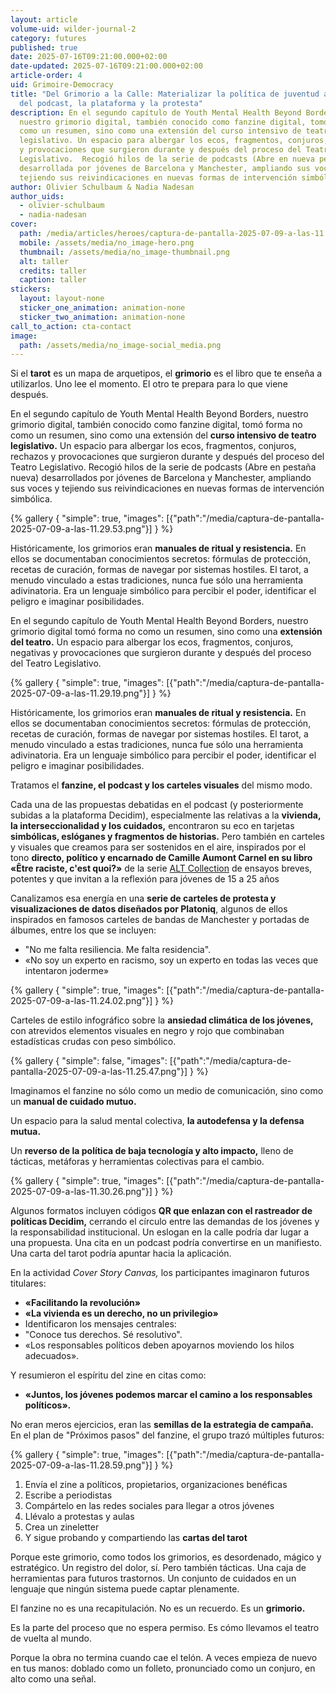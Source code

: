 ```yaml
---
layout: article
volume-uid: wilder-journal-2
category: futures
published: true
date: 2025-07-16T09:21:00.000+02:00
date-updated: 2025-07-16T09:21:00.000+02:00
article-order: 4
uid: Grimoire-Democracy
title: "Del Grimorio a la Calle: Materializar la política de juventud a través
  del podcast, la plataforma y la protesta"
description: En el segundo capítulo de Youth Mental Health Beyond Borders,
  nuestro grimorio digital, también conocido como fanzine digital, tomó forma no
  como un resumen, sino como una extensión del curso intensivo de teatro
  legislativo. Un espacio para albergar los ecos, fragmentos, conjuros, rechazos
  y provocaciones que surgieron durante y después del proceso del Teatro
  Legislativo.  Recogió hilos de la serie de podcasts (Abre en nueva pestaña)
  desarrollada por jóvenes de Barcelona y Manchester, ampliando sus voces y
  tejiendo sus reivindicaciones en nuevas formas de intervención simbólica.
author: Olivier Schulbaum & Nadia Nadesan
author_uids:
  - olivier-schulbaum
  - nadia-nadesan
cover:
  path: /media/articles/heroes/captura-de-pantalla-2025-07-09-a-las-11.29.19.png
  mobile: /assets/media/no_image-hero.png
  thumbnail: /assets/media/no_image-thumbnail.png
  alt: taller
  credits: taller
  caption: taller
stickers:
  layout: layout-none
  sticker_one_animation: animation-none
  sticker_two_animation: animation-none
call_to_action: cta-contact
image:
  path: /assets/media/no_image-social_media.png
---
```

Si el **tarot** es un mapa de arquetipos, 
el **grimorio** es el libro que te enseña a utilizarlos.
Uno lee el momento.
El otro te prepara para lo que viene después.

En el segundo capítulo de Youth Mental Health Beyond Borders, nuestro grimorio digital, también conocido como fanzine digital, tomó forma no como un resumen, sino como una extensión del **curso intensivo de teatro legislativo.** Un espacio para albergar los ecos, fragmentos, conjuros, rechazos y provocaciones que surgieron durante y después del proceso del Teatro Legislativo. Recogió hilos de la serie de podcasts (Abre en pestaña nueva) desarrollados por jóvenes de Barcelona y Manchester, ampliando sus voces y tejiendo sus reivindicaciones en nuevas formas de intervención simbólica.

{% gallery { "simple": true, "images": [{"path":"/media/captura-de-pantalla-2025-07-09-a-las-11.29.53.png"}] } %}

Históricamente, los grimorios eran **manuales de ritual y resistencia.** En ellos se documentaban conocimientos secretos: fórmulas de protección, recetas de curación, formas de navegar por sistemas hostiles. El tarot, a menudo vinculado a estas tradiciones, nunca fue sólo una herramienta adivinatoria. Era un lenguaje simbólico para percibir el poder, identificar el peligro e imaginar posibilidades.

En el segundo capítulo de Youth Mental Health Beyond Borders, nuestro grimorio digital tomó forma no como un resumen, sino como una **extensión del teatro.** Un espacio para albergar los ecos, fragmentos, conjuros, negativas y provocaciones que surgieron durante y después del proceso del Teatro Legislativo.

{% gallery { "simple": true, "images": [{"path":"/media/captura-de-pantalla-2025-07-09-a-las-11.29.19.png"}] } %}

Históricamente, los grimorios eran **manuales de ritual y resistencia.** En ellos se documentaban conocimientos secretos: fórmulas de protección, recetas de curación, formas de navegar por sistemas hostiles. El tarot, a menudo vinculado a estas tradiciones, nunca fue sólo una herramienta adivinatoria. Era un lenguaje simbólico para percibir el poder, identificar el peligro e imaginar posibilidades.

Tratamos el **fanzine, el podcast y los carteles visuales** del mismo modo.

Cada una de las propuestas debatidas en el podcast (y posteriormente subidas a la plataforma Decidim), especialmente las relativas a la **vivienda, la interseccionalidad y los cuidados,** encontraron su eco en tarjetas **simbólicas, eslóganes y fragmentos de historias.** Pero también en carteles y visuales que creamos para ser sostenidos en el aire, inspirados por el tono **directo, político y encarnado de Camille Aumont Carnel en su libro «Être raciste, c'est quoi?»** de la serie [ALT Collection](< https://www.editionsdelamartiniere.fr/alt>) de ensayos breves, potentes y que invitan a la reflexión para jóvenes de 15 a 25 años

Canalizamos esa energía en una **serie de carteles de protesta y visualizaciones de datos diseñados por Platoniq**, algunos de ellos inspirados en famosos carteles de bandas de Manchester y portadas de álbumes, entre los que se incluyen:

* "No me falta resiliencia. Me falta residencia".
* «No soy un experto en racismo, soy un experto en todas las veces que intentaron joderme»

{% gallery { "simple": true, "images": [{"path":"/media/captura-de-pantalla-2025-07-09-a-las-11.24.02.png"}] } %}

Carteles de estilo infográfico sobre la **ansiedad climática de los jóvenes,** con atrevidos elementos visuales en negro y rojo que combinaban estadísticas crudas con peso simbólico.

{% gallery { "simple": false, "images": [{"path":"/media/captura-de-pantalla-2025-07-09-a-las-11.25.47.png"}] } %}

Imaginamos el fanzine no sólo como un medio de comunicación, sino como un **manual de cuidado mutuo.**

Un espacio para la salud mental colectiva, **la autodefensa y la defensa mutua.**

Un **reverso de la política de baja tecnología y alto impacto,** lleno de tácticas, metáforas y herramientas colectivas para el cambio.

{% gallery { "simple": true, "images": [{"path":"/media/captura-de-pantalla-2025-07-09-a-las-11.30.26.png"}] } %}

Algunos formatos incluyen códigos **QR que enlazan con el rastreador de políticas Decidim,** cerrando el círculo entre las demandas de los jóvenes y la responsabilidad institucional. Un eslogan en la calle podría dar lugar a una propuesta. Una cita en un podcast podría convertirse en un manifiesto. Una carta del tarot podría apuntar hacia la aplicación.

En la actividad *Cover Story Canvas,* los participantes imaginaron futuros titulares:

* **«Facilitando la revolución»**
* **«La vivienda es un derecho, no un privilegio»**
* Identificaron los mensajes centrales:
* "Conoce tus derechos. Sé resolutivo".
* «Los responsables políticos deben apoyarnos moviendo los hilos adecuados».

Y resumieron el espíritu del zine en citas como:

* **«Juntos, los jóvenes podemos marcar el camino a los responsables políticos».**

No eran meros ejercicios, eran las **semillas de la estrategia de campaña.** En el plan de "Próximos pasos" del fanzine, el grupo trazó múltiples futuros:

{% gallery { "simple": true, "images": [{"path":"/media/captura-de-pantalla-2025-07-09-a-las-11.28.59.png"}] } %}

1. Envía el zine a políticos, propietarios, organizaciones benéficas
2. Escribe a periodistas
3. Compártelo en las redes sociales para llegar a otros jóvenes
4. Llévalo a protestas y aulas
5. Crea un zineletter 
6. Y sigue probando y compartiendo las **cartas del tarot**


Porque este grimorio, como todos los grimorios, es desordenado, mágico y estratégico.
Un registro del dolor, sí. Pero también tácticas.
Una caja de herramientas para futuros trastornos.
Un conjunto de cuidados en un lenguaje que ningún sistema puede captar plenamente.

El fanzine no es una recapitulación.
No es un recuerdo.
Es un **grimorio.**

Es la parte del proceso que no espera permiso.
Es cómo llevamos el teatro de vuelta al mundo.

Porque la obra no termina cuando cae el telón.
A veces empieza de nuevo en tus manos:
doblado como un folleto,
pronunciado como un conjuro,
en alto como una señal.
